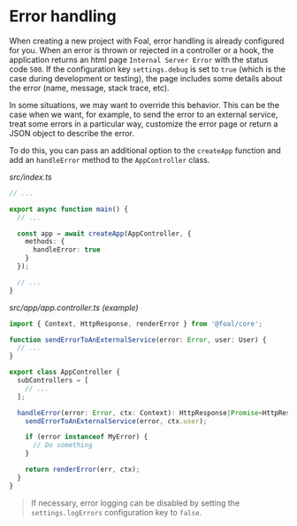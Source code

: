# Error handling

When creating a new project with Foal, error handling is already configured for you. When an error is thrown or rejected in a controller or a hook, the application returns an html page `Internal Server Error` with the status code `500`. If the configuration key `settings.debug` is set to `true` (which is the case during development or testing), the page includes some details about the error (name, message, stack trace, etc).

In some situations, we may want to override this behavior. This can be the case when we want, for example, to send the error to an external service, treat some errors in a particular way, customize the error page or return a JSON object to describe the error.

To do this, you can pass an additional option to the `createApp` function and add an `handleError` method to the `AppController` class.

*src/index.ts*
```typescript
// ...

export async function main() {
  // ...

  const app = await createApp(AppController, {
    methods: {
      handleError: true
    }
  });

  // ...
}
```

*src/app/app.controller.ts (example)*
```typescript
import { Context, HttpResponse, renderError } from '@foal/core';

function sendErrorToAnExternalService(error: Error, user: User) {
  // ...
}

export class AppController {
  subControllers = [
    // ...
  ];

  handleError(error: Error, ctx: Context): HttpResponse|Promise<HttpResponse> {
    sendErrorToAnExternalService(error, ctx.user);

    if (error instanceof MyError) {
      // Do something
    }

    return renderError(err, ctx);
  }
}
```

> If necessary, error logging can be disabled by setting the `settings.logErrors` configuration key to `false`.
